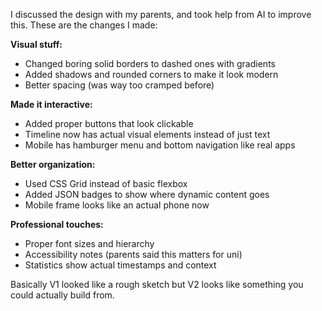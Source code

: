 I discussed the design with my parents, and took help from AI to improve this. These are the changes I made:

**Visual stuff:**
- Changed boring solid borders to dashed ones with gradients
- Added shadows and rounded corners to make it look modern
- Better spacing (was way too cramped before)

**Made it interactive:**
- Added proper buttons that look clickable
- Timeline now has actual visual elements instead of just text
- Mobile has hamburger menu and bottom navigation like real apps

**Better organization:**
- Used CSS Grid instead of basic flexbox
- Added JSON badges to show where dynamic content goes
- Mobile frame looks like an actual phone now

**Professional touches:**
- Proper font sizes and hierarchy
- Accessibility notes (parents said this matters for uni)
- Statistics show actual timestamps and context

Basically V1 looked like a rough sketch but V2 looks like something you could actually build from.